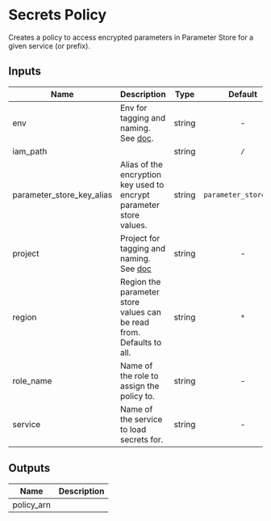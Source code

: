 # Secrets Policy

Creates a policy to access encrypted parameters in Parameter Store for a given service (or prefix).

<!-- START -->

## Inputs

| Name | Description | Type | Default | Required |
|------|-------------|:----:|:-----:|:-----:|
| env | Env for tagging and naming. See [doc](../README.md#consistent-tagging). | string | - | yes |
| iam_path |  | string | `/` | no |
| parameter_store_key_alias | Alias of the encryption key used to encrypt parameter store values. | string | `parameter_store_key` | no |
| project | Project for tagging and naming. See [doc](../README.md#consistent-tagging) | string | - | yes |
| region | Region the parameter store values can be read from. Defaults to all. | string | `*` | no |
| role_name | Name of the role to assign the policy to. | string | - | yes |
| service | Name of the service to load secrets for. | string | - | yes |

## Outputs

| Name | Description |
|------|-------------|
| policy_arn |  |

<!-- END -->
